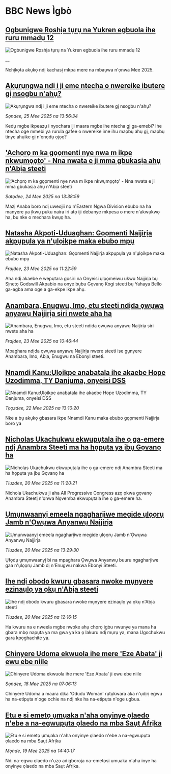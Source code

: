 # BBC News Ìgbò## [Ogbunigwe Rọshịa tụrụ na Yukren egbuola ihe ruru mmadụ 12](https://www.bbc.co.uk/igbo/live/cz95zpxkd9vt?at_campaign=githubrss)![Ogbunigwe Rọshịa tụrụ na Yukren egbuola ihe ruru mmadụ 12](https://ichef.bbci.co.uk/ace/standard/240/cpsprodpb/6002/live/82a78a30-3945-11f0-96c3-cf669419a2b0.jpg)__Nchịkọta akụkọ ndị kachasị mkpa mere na mbaụwa n'ọnwa Mee 2025.## [Akụrụngwa ndị i ji eme ntecha o nwereike ibutere gị nsogbu n'ahụ?](https://www.bbc.com/igbo/articles/cpqe5dzz7e4o?at_campaign=githubrss)![Akụrụngwa ndị i ji eme ntecha o nwereike ibutere gị nsogbu n'ahụ?](https://ichef.bbci.co.uk/ace/standard/240/cpsprodpb/6689/live/b3ac9330-396f-11f0-8947-7d6241f9fce9.jpg)_Sọndee, 25 Mee 2025 na 13:56:34_Kedụ mgbe ikpeazụ i nyochara iji maara mgbe ihe ntecha gị ga-emebi? Ihe ntecha oge mmebi ya rurula gafee o nwereike ime ihu maọbụ ahụ gị, maọbụ tinye ahụike gị n'ọnọdụ ọjọọ?## ['Achọrọ m ka gọọmenti nye nwa m ikpe nkwụmọọtọ' - Nna nwata e ji mma gbukasịa ahụ n'Abịa steeti](https://www.bbc.com/igbo/articles/cvgnnqv3myqo?at_campaign=githubrss)!['Achọrọ m ka gọọmenti nye nwa m ikpe nkwụmọọtọ' - Nna nwata e ji mma gbukasịa ahụ n'Abịa steeti](https://ichef.bbci.co.uk/ace/standard/240/cpsprodpb/f758/live/d28a1be0-358e-11f0-96c3-cf669419a2b0.png)_Satọdee, 24 Mee 2025 na 13:38:59_Mazị Anaba boro ndị uweojii nọ n'Eastern Ngwa Division ebubo na ha manyere ya ịkwụ puku naira iri atọ iji debanye mkpesa o mere n'akwụkwọ ha, bụ nke o mechara kwụọ ha.## [Natasha Akpoti-Uduaghan: Gọọmenti Naịjirịa akpụpụla ya n'ụlọikpe maka ebubo mpụ ](https://www.bbc.com/igbo/articles/cdj9xvnjd39o?at_campaign=githubrss)![Natasha Akpoti-Uduaghan: Gọọmenti Naịjirịa akpụpụla ya n'ụlọikpe maka ebubo mpụ ](https://ichef.bbci.co.uk/ace/standard/240/cpsprodpb/a7ce/live/6862e5a0-37b7-11f0-9e4d-b7a43daeff47.png)_Fraịdee, 23 Mee 2025 na 11:22:59_Aha ndị akaebe e wepụtara gosiri na Onyeisi ụlọọmeiwu ukwu Naịjirịa bụ Sịnetọ Godswill Akpabio na onye bụbu Gọvanọ Kogi steeti bụ Yahaya Bello ga-agba ama oge a ga-ekpe ikpe ahụ.## [Anambara, Enugwu, Imo, etu steeti ndịda ọwụwa anyawụ Naịjirịa siri nwete aha ha](https://www.bbc.com/igbo/articles/cj6rr6dggeeo?at_campaign=githubrss)![Anambara, Enugwu, Imo, etu steeti ndịda ọwụwa anyawụ Naịjirịa siri nwete aha ha](https://ichef.bbci.co.uk/ace/standard/240/cpsprodpb/f4c6/live/bf9154f0-367d-11f0-8947-7d6241f9fce9.jpg)_Fraịdee, 23 Mee 2025 na 10:46:44_Mpaghara ndịda ọwụwa anyawụ Naịjirịa nwere steeti ise gụnyere Anambara, Imo, Abịa, Enugwu na Ebonyi steeti.## [Nnamdi Kanu:Ụlọikpe anabatala ihe akaebe Hope Uzodimma, TY Danjuma, onyeisi DSS](https://www.bbc.com/igbo/articles/c1jxy46j7dgo?at_campaign=githubrss)![Nnamdi Kanu:Ụlọikpe anabatala ihe akaebe Hope Uzodimma, TY Danjuma, onyeisi DSS](https://ichef.bbci.co.uk/ace/standard/240/cpsprodpb/1b49/live/a2c569e0-370b-11f0-8519-3b5a01ebe413.jpg)_Tọọzdee, 22 Mee 2025 na 13:10:20_Nke a bụ akụkọ gbasara ikpe Nnamdi Kanu maka ebubo gọọmenti Naịjirịa boro ya## [Nicholas Ukachukwu ekwupụtala ihe ọ ga-emere ndị Anambra Steeti ma ha họpụta ya ịbụ Gọvanọ ha](https://www.bbc.com/igbo/articles/c2011m0jdrzo?at_campaign=githubrss)![Nicholas Ukachukwu ekwupụtala ihe ọ ga-emere ndị Anambra Steeti ma ha họpụta ya ịbụ Gọvanọ ha](https://ichef.bbci.co.uk/ace/standard/240/cpsprodpb/c4b6/live/b8faddf0-355b-11f0-bf15-094eef773db0.jpg)_Tiuzdee, 20 Mee 2025 na 11:20:21_Nichola Ukachukwu ji aha All Progressive Congress azọ ọkwa gọvanọ Anambra Steetị n'ọnwa Nọvemba ekwupụtala ihe ọ ga-emere ha.## [Ụmụnwaanyị emeela ngagharịiwe megide ụlọọrụ Jamb n'Ọwụwa Anyanwụ Naịjirịa](https://www.bbc.com/igbo/articles/cx2rrgk0dlmo?at_campaign=githubrss)![Ụmụnwaanyị emeela ngagharịiwe megide ụlọọrụ Jamb n'Ọwụwa Anyanwụ Naịjirịa](https://ichef.bbci.co.uk/ace/standard/240/cpsprodpb/47d9/live/6bdc9ae0-3579-11f0-96c3-cf669419a2b0.jpg)_Tiuzdee, 20 Mee 2025 na 13:29:30_Ụfọdụ ụmụnwaanyị bi na mpaghara Ọwụwa Anyanwụ buuru ngagharịiwe gaa n'ụlọọrụ Jamb dị n'Enugwu nakwa Ebonyi Steeti.## [Ihe ndị obodo kwuru gbasara nwoke mụnyere ezinaụlọ ya ọkụ n'Abịa steeti](https://www.bbc.com/igbo/articles/cjdzxpg2z45o?at_campaign=githubrss)![Ihe ndị obodo kwuru gbasara nwoke mụnyere ezinaụlọ ya ọkụ n'Abịa steeti](https://ichef.bbci.co.uk/ace/standard/240/cpsprodpb/92c0/live/a6a27060-3573-11f0-8519-3b5a01ebe413.png)_Tiuzdee, 20 Mee 2025 na 12:16:15_Ha kwuru na e nweela mgbe nwoke ahụ chọrọ igbu nwunye ya mana ha gbara mbọ napụta ya ma gwa ya ka ọ lakuru ndị mụrụ ya, mana Ugochukwu gara kpọghachite ya.## [Chinyere Udoma ekwuola ihe mere 'Eze Abata' ji ewu ebe niile](https://www.bbc.com/igbo/articles/crr70jwwdrdo?at_campaign=githubrss)![Chinyere Udoma ekwuola ihe mere 'Eze Abata' ji ewu ebe niile](https://ichef.bbci.co.uk/ace/standard/240/cpsprodpb/dd71/live/32de9dc0-33b6-11f0-8519-3b5a01ebe413.png)_Sọndee, 18 Mee 2025 na 07:06:13_Chinyere Udoma a maara dịka 'Odudu Woman' rụtụkwara aka n'ụdịrị egwu ha na-etipụta n'oge ochie na ndị nke ha na-etipụta n'oge ugbua.## [Etu e si emetọ ụmụaka n'aha onyinye ọlaedo n'ebe a na-egwupụta ọlaedo na mba Saụt Afrịka](https://www.bbc.com/igbo/articles/cqxe4y3zyg7o?at_campaign=githubrss)![Etu e si emetọ ụmụaka n'aha onyinye ọlaedo n'ebe a na-egwupụta ọlaedo na mba Saụt Afrịka](https://ichef.bbci.co.uk/ace/standard/240/cpsprodpb/a3e7/live/f9e30be0-1b9c-11f0-bade-39895cf97c9c.jpg)_Mọnde, 19 Mee 2025 na 14:40:17_Ndị na-egwu ọlaedo n'ụzọ adịgboroja na-emetọsị ụmụaka n'aha inye ha onyinye ọlaedo na mba Saụt Afrịka.